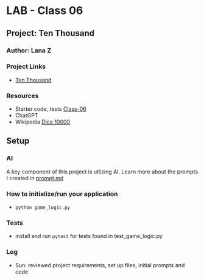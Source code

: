 # LAB - Class 06

## Project: Ten Thousand

### Author: Lana Z

### Project Links
- [Ten Thousand](https://github.com/lana-z/ten-thousand)

### Resources
- Starter code, tests [Class-06](https://github.com/codefellows/seattle-code-python-401d24/tree/main/class-06/demo/parametrized-tests)
- ChatGPT
- Wikipedia [Dice 10000](https://en.wikipedia.org/wiki/Dice_10000)

## Setup

### AI 
A key component of this project is utlizing AI. 
Learn more about the prompts I created in [prompt.md](prompt.md)

### How to initialize/run your application
- `python game_logic.py`

### Tests

- install and run `pytest` for tests found in test_game_logic.py 


### Log

- Sun: reviewed project requirements, set up files, initial prompts and code

